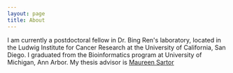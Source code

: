 ```yaml
---
layout: page
title: About
---
```


<p class="message">
I am currently a postdoctoral fellow in Dr. Bing Ren's laboratory, located in the Ludwig Institute for Cancer Research at the University of California, San Diego. I graduated from the Bioinformatics program at University of Michigan, Ann Arbor. My thesis advisor is <a href="http://sartorlab.ccmb.med.umich.edu/">Maureen Sartor</a>
</p>
